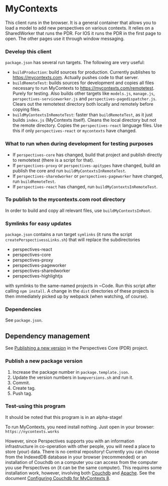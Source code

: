 MyContexts
======================

This client runs in the browser. It is a general container that allows you to load a model to add new perspectives on various contexts. It relies on a SharedWorker that runs the PDR. For IOS it runs the PDR in the first page to open. The other pages use it through window messaging.

### Develop this client
`package.json` has several run targets. The following are very useful:

* `buildProduction`: build sources for production. Currently publishes to https://mycontexts.com. Actually pushes code to that server.
* `buildRemoteTest`: builds sources for development and copies all files necessary to run MyContexts to https://mycontexts.com/remotetest. Purely for testing. Also builds other targets like `models.js`, `manage.js`, `perspectives-serviceworker.js` and `perspectives-pagedispatcher.js`. Clears out the remotetest directory both locally and remotely before copying files.
* `buildMyContextsInRemoteTest`: faster than `buildRemoteTest`, as it just builds `index.js` (MyContexts itself). Cleans the local directory but not the remote directory. Copies the `perspectives-react` language files. Use this if only `perspectives-react` or `mycontexts` have changed.

### What to run when during development for testing purposes
* If `perspectives-core` has changed, build that project and publish directly to remotetest (there is a script for that).
* If `perspectives-proxy` or `perspectives-apitypes` have changed, build an publish the core and run `buildMyContextsInRemoteTest`.
* If `perspectives-sharedworker` or `perspectives-pageworker` have changed, run `buildRemoteTest`.
* If `perspectives-react` has changed, run `buildMyContextsInRemoteTest`.

### To publish to the mycontexts.com root directory
In order to build and copy all relevant files, use `buildMyContextsInRoot`.

### Symlinks for easy updates
`package.json` contains a run target `symlinks` (it runs the script `createPerspectivessLinks.sh`) that will replace the subdirectories
* perspectives-react
* perspectives-core
* perspectives-proxy
* perspectives-pageworker
* perspectives-sharedworker
* perspectives-highlightjs

with symlinks to the same-named projects in ~Code. Run this script after calling `npm install`. A change in the `dist` directories of these projects is then immediately picked up by webpack (when watching, of course).


### Dependencies
See `package.json`.

## Dependency management
See [Publishing a new version](https://github.com/joopringelberg/perspectives-core/blob/master/technical%20readme.md#publishing-a-new-version) in the Perspectives Core (PDR) project.

### Publish a new package version
1. Increase the package number in `package.template.json`.
2. Update the version numbers in `bumpversions.sh` and run it.
3. Commit.
4. Create tag.
5. Push tag.

### Test-using this program
It should be noted that this program is in an alpha-stage!

To run MyContexts, you need install nothing. Just open in your browser: `https://nycontexts.works`

However, since Perspectives supports you with an information infrastructure in co-operation with other people, you will need a place to store (your) data. There is no central repository! Currently you can choose from the IndexedDB database in your browser (recommended) or an installation of Couchdb on a computer you can access from the computer you use Perspectives on (it can be the same computer). This requires some installation work, however, involving both [Couchdb](https://couchdb.apache.org/) and [Apache](https://httpd.apache.org/). See the document [Configuring Couchdb for MyContexts 8](Configuring%20Couchdb%20for%20MyContexts%208.pdf).
